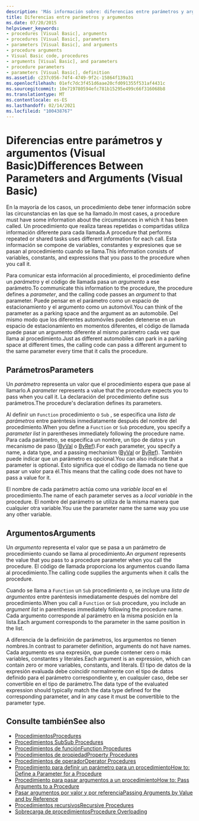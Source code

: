 ```yaml
---
description: 'Más información sobre: diferencias entre parámetros y argumentos (Visual Basic)'
title: Diferencias entre parámetros y argumentos
ms.date: 07/20/2015
helpviewer_keywords:
- procedures [Visual Basic], arguments
- procedures [Visual Basic], parameters
- parameters [Visual Basic], and arguments
- procedure arguments
- Visual Basic code, procedures
- arguments [Visual Basic], and parameters
- procedure parameters
- parameters [Visual Basic], definition
ms.assetid: c237c056-74f4-4749-9f2c-15864f139a31
ms.openlocfilehash: 01efc7dc3f451d6aae20cfd091355f531af4431c
ms.sourcegitcommit: 10e719780594efc781b15295e499c66f316068b8
ms.translationtype: MT
ms.contentlocale: es-ES
ms.lasthandoff: 02/14/2021
ms.locfileid: "100438767"
---
```

# <a name="differences-between-parameters-and-arguments-visual-basic"></a><span data-ttu-id="735f5-103">Diferencias entre parámetros y argumentos (Visual Basic)</span><span class="sxs-lookup"><span data-stu-id="735f5-103">Differences Between Parameters and Arguments (Visual Basic)</span></span>

<span data-ttu-id="735f5-104">En la mayoría de los casos, un procedimiento debe tener información sobre las circunstancias en las que se ha llamado.</span><span class="sxs-lookup"><span data-stu-id="735f5-104">In most cases, a procedure must have some information about the circumstances in which it has been called.</span></span> <span data-ttu-id="735f5-105">Un procedimiento que realiza tareas repetidas o compartidas utiliza información diferente para cada llamada.</span><span class="sxs-lookup"><span data-stu-id="735f5-105">A procedure that performs repeated or shared tasks uses different information for each call.</span></span> <span data-ttu-id="735f5-106">Esta información se compone de variables, constantes y expresiones que se pasan al procedimiento cuando se llama.</span><span class="sxs-lookup"><span data-stu-id="735f5-106">This information consists of variables, constants, and expressions that you pass to the procedure when you call it.</span></span>  
  
 <span data-ttu-id="735f5-107">Para comunicar esta información al procedimiento, el procedimiento define un *parámetro* y el código de llamada pasa un *argumento* a ese parámetro.</span><span class="sxs-lookup"><span data-stu-id="735f5-107">To communicate this information to the procedure, the procedure defines a *parameter*, and the calling code passes an *argument* to that parameter.</span></span> <span data-ttu-id="735f5-108">Puede pensar en el parámetro como un espacio de estacionamiento y el argumento como un automóvil.</span><span class="sxs-lookup"><span data-stu-id="735f5-108">You can think of the parameter as a parking space and the argument as an automobile.</span></span> <span data-ttu-id="735f5-109">Del mismo modo que los diferentes automóviles pueden detenerse en un espacio de estacionamiento en momentos diferentes, el código de llamada puede pasar un argumento diferente al mismo parámetro cada vez que llama al procedimiento.</span><span class="sxs-lookup"><span data-stu-id="735f5-109">Just as different automobiles can park in a parking space at different times, the calling code can pass a different argument to the same parameter every time that it calls the procedure.</span></span>  
  
## <a name="parameters"></a><span data-ttu-id="735f5-110">Parámetros</span><span class="sxs-lookup"><span data-stu-id="735f5-110">Parameters</span></span>  

 <span data-ttu-id="735f5-111">Un *parámetro* representa un valor que el procedimiento espera que pase al llamarlo.</span><span class="sxs-lookup"><span data-stu-id="735f5-111">A *parameter* represents a value that the procedure expects you to pass when you call it.</span></span> <span data-ttu-id="735f5-112">La declaración del procedimiento define sus parámetros.</span><span class="sxs-lookup"><span data-stu-id="735f5-112">The procedure's declaration defines its parameters.</span></span>  
  
 <span data-ttu-id="735f5-113">Al definir un `Function` procedimiento o `Sub` , se especifica una *lista de parámetros* entre paréntesis inmediatamente después del nombre del procedimiento.</span><span class="sxs-lookup"><span data-stu-id="735f5-113">When you define a `Function` or `Sub` procedure, you specify a *parameter list* in parentheses immediately following the procedure name.</span></span> <span data-ttu-id="735f5-114">Para cada parámetro, se especifica un nombre, un tipo de datos y un mecanismo de paso ([ByVal](../../../language-reference/modifiers/byval.md) o [ByRef](../../../language-reference/modifiers/byref.md)).</span><span class="sxs-lookup"><span data-stu-id="735f5-114">For each parameter, you specify a name, a data type, and a passing mechanism ([ByVal](../../../language-reference/modifiers/byval.md) or [ByRef](../../../language-reference/modifiers/byref.md)).</span></span> <span data-ttu-id="735f5-115">También puede indicar que un parámetro es opcional.</span><span class="sxs-lookup"><span data-stu-id="735f5-115">You can also indicate that a parameter is optional.</span></span> <span data-ttu-id="735f5-116">Esto significa que el código de llamada no tiene que pasar un valor para él.</span><span class="sxs-lookup"><span data-stu-id="735f5-116">This means that the calling code does not have to pass a value for it.</span></span>  
  
 <span data-ttu-id="735f5-117">El nombre de cada parámetro actúa como una *variable local* en el procedimiento.</span><span class="sxs-lookup"><span data-stu-id="735f5-117">The name of each parameter serves as a *local variable* in the procedure.</span></span> <span data-ttu-id="735f5-118">El nombre del parámetro se utiliza de la misma manera que cualquier otra variable.</span><span class="sxs-lookup"><span data-stu-id="735f5-118">You use the parameter name the same way you use any other variable.</span></span>  
  
## <a name="arguments"></a><span data-ttu-id="735f5-119">Argumentos</span><span class="sxs-lookup"><span data-stu-id="735f5-119">Arguments</span></span>  

 <span data-ttu-id="735f5-120">Un *argumento* representa el valor que se pasa a un parámetro de procedimiento cuando se llama al procedimiento.</span><span class="sxs-lookup"><span data-stu-id="735f5-120">An *argument* represents the value that you pass to a procedure parameter when you call the procedure.</span></span> <span data-ttu-id="735f5-121">El código de llamada proporciona los argumentos cuando llama al procedimiento.</span><span class="sxs-lookup"><span data-stu-id="735f5-121">The calling code supplies the arguments when it calls the procedure.</span></span>  
  
 <span data-ttu-id="735f5-122">Cuando se llama a `Function` un `Sub` procedimiento o, se incluye una *lista de argumentos* entre paréntesis inmediatamente después del nombre del procedimiento.</span><span class="sxs-lookup"><span data-stu-id="735f5-122">When you call a `Function` or `Sub` procedure, you include an *argument list* in parentheses immediately following the procedure name.</span></span> <span data-ttu-id="735f5-123">Cada argumento corresponde al parámetro en la misma posición en la lista.</span><span class="sxs-lookup"><span data-stu-id="735f5-123">Each argument corresponds to the parameter in the same position in the list.</span></span>  
  
 <span data-ttu-id="735f5-124">A diferencia de la definición de parámetros, los argumentos no tienen nombres.</span><span class="sxs-lookup"><span data-stu-id="735f5-124">In contrast to parameter definition, arguments do not have names.</span></span> <span data-ttu-id="735f5-125">Cada argumento es una expresión, que puede contener cero o más variables, constantes y literales.</span><span class="sxs-lookup"><span data-stu-id="735f5-125">Each argument is an expression, which can contain zero or more variables, constants, and literals.</span></span> <span data-ttu-id="735f5-126">El tipo de datos de la expresión evaluada debe coincidir normalmente con el tipo de datos definido para el parámetro correspondiente y, en cualquier caso, debe ser convertible en el tipo de parámetro.</span><span class="sxs-lookup"><span data-stu-id="735f5-126">The data type of the evaluated expression should typically match the data type defined for the corresponding parameter, and in any case it must be convertible to the parameter type.</span></span>  
  
## <a name="see-also"></a><span data-ttu-id="735f5-127">Consulte también</span><span class="sxs-lookup"><span data-stu-id="735f5-127">See also</span></span>

- [<span data-ttu-id="735f5-128">Procedimientos</span><span class="sxs-lookup"><span data-stu-id="735f5-128">Procedures</span></span>](./index.md)
- [<span data-ttu-id="735f5-129">Procedimientos Sub</span><span class="sxs-lookup"><span data-stu-id="735f5-129">Sub Procedures</span></span>](./sub-procedures.md)
- [<span data-ttu-id="735f5-130">Procedimientos de función</span><span class="sxs-lookup"><span data-stu-id="735f5-130">Function Procedures</span></span>](./function-procedures.md)
- [<span data-ttu-id="735f5-131">Procedimientos de propiedad</span><span class="sxs-lookup"><span data-stu-id="735f5-131">Property Procedures</span></span>](./property-procedures.md)
- [<span data-ttu-id="735f5-132">Procedimientos de operador</span><span class="sxs-lookup"><span data-stu-id="735f5-132">Operator Procedures</span></span>](./operator-procedures.md)
- [<span data-ttu-id="735f5-133">Procedimiento para definir un parámetro para un procedimiento</span><span class="sxs-lookup"><span data-stu-id="735f5-133">How to: Define a Parameter for a Procedure</span></span>](./how-to-define-a-parameter-for-a-procedure.md)
- [<span data-ttu-id="735f5-134">Procedimiento para pasar argumentos a un procedimiento</span><span class="sxs-lookup"><span data-stu-id="735f5-134">How to: Pass Arguments to a Procedure</span></span>](./how-to-pass-arguments-to-a-procedure.md)
- [<span data-ttu-id="735f5-135">Pasar argumentos por valor y por referencia</span><span class="sxs-lookup"><span data-stu-id="735f5-135">Passing Arguments by Value and by Reference</span></span>](./passing-arguments-by-value-and-by-reference.md)
- [<span data-ttu-id="735f5-136">Procedimientos recursivos</span><span class="sxs-lookup"><span data-stu-id="735f5-136">Recursive Procedures</span></span>](./recursive-procedures.md)
- [<span data-ttu-id="735f5-137">Sobrecarga de procedimientos</span><span class="sxs-lookup"><span data-stu-id="735f5-137">Procedure Overloading</span></span>](./procedure-overloading.md)
